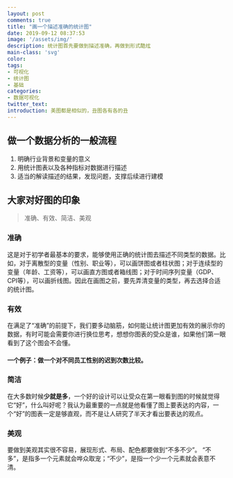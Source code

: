 ```yaml
---
layout: post
comments: true
title: "画一个描述准确的统计图"
date: 2019-09-12 08:37:53
image: '/assets/img/'
description: 统计图首先要做到描述准确，再做到形式酷炫
main-class: 'svg'
color:
tags:
- 可视化
- 统计图
- 基础
categories:
- 数据可视化
twitter_text:
introduction: 美图都是相似的，丑图各有各的丑
---
```


## 做一个数据分析的一般流程
1. 明确行业背景和变量的意义
2. 用统计图表以及各种指标对数据进行描述
3. 适当的解读描述的结果，发现问题，支撑后续进行建模

## 大家对好图的印象
> 准确、有效、简洁、美观  

### 准确
这是对于初学者最基本的要求，能够使用正确的统计图去描述不同类型的数据。比如，对于离散型的变量（性别、职业等），可以画饼图或者柱状图；对于连续型的变量（年龄、工资等），可以画直方图或者箱线图；对于时间序列变量（GDP、CPI等），可以画折线图。因此在画图之前，要先弄清变量的类型，再去选择合适的统计图。

### 有效
在满足了“准确”的前提下，我们要多动脑筋，如何能让统计图更加有效的展示你的数据，有时可能会需要你进行换位思考，想想你图表的受众是谁，如果他们第一眼看到了这个图会不会懂。
#### 一个例子：做一个对不同员工性别的迟到次数比较。

### 简洁
在大多数时候**少就是多**，一个好的设计可以让受众在第一眼看到图的时候就觉得它“好”，什么叫好呢？我认为最重要的一点就是他看懂了图上要表达的内容，一个“好”的图表一定是够直观，而不是让人研究了半天才看出要表达的观点。

### 美观
要做到美观其实很不容易，展现形式、布局、配色都要做到“不多不少”。
“不多”，是指多一个元素就会哗众取宠；“不少”，是指一个少一个元素就会表意不清。

